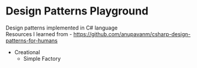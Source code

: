 # Design Patterns Playground
Design patterns implemented in C# language \
Resources I learned from - https://github.com/anupavanm/csharp-design-patterns-for-humans

- Creational
  * Simple Factory
